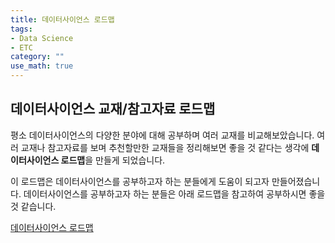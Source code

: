 ```yaml
---
title: 데이터사이언스 로드맵
tags: 
- Data Science
- ETC
category: ""
use_math: true
---
```


## 데이터사이언스 교재/참고자료 로드맵

평소 데이터사이언스의 다양한 분야에 대해 공부하며 여러 교재를 비교해보았습니다. 여러 교재나 참고자료를 보며 추천할만한 교재들을 정리해보면 좋을 것 같다는 생각에 **데이터사이언스 로드맵**을 만들게 되었습니다.

이 로드맵은 데이터사이언스를 공부하고자 하는 분들에게 도움이 되고자 만들어졌습니다. 데이터사이언스를 공부하고자 하는 분들은 아래 로드맵을 참고하여 공부하시면 좋을 것 같습니다.

[데이터사이언스 로드맵](https://ddangchani.github.io/dsroadmap)